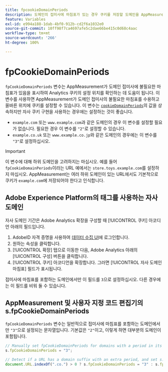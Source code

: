 ```yaml
---
title: fpcookieDomainPeriods
description: 도메인의 접미사에 마침표가 있는 경우 쿠키를 저장할 도메인을 AppMeasurement가 이해하도록 도와줍니다.
feature: Variables
exl-id: e994a188-1dab-4bf0-912b-cd2f6a1032e0
source-git-commit: 10ff98f7ca4697afe5c2dae66be415c0d68c4aac
workflow-type: tm+mt
source-wordcount: '266'
ht-degree: 100%

---
```


# fpCookieDomainPeriods

`fpCookieDomainPeriods` 변수는 AppMeasurement가 도메인 접미사에 불필요한 마침표가 있음을 표시하여 Analytics 쿠키의 설정 위치를 확인하는 데 도움이 됩니다. 이 변수를 사용하면 AppMeasurement가 도메인 접미사의 불필요한 마침표를 수용하고 올바른 위치에 쿠키를 설정할 수 있습니다. 이 변수는 [`cookieDomainPeriods`](cookiedomainperiods.md)의 값을 상속하지만 자사 쿠키 구현을 사용하는 경우에는 설정하는 것이 좋습니다.

* `example.com` 또는 `www.example.com`과 같은 도메인의 경우 이 변수를 설정할 필요가 없습니다. 필요한 경우 이 변수를 `"2"`로 설정할 수 있습니다.
* `example.co.uk` 또는 `www.example.co.jp`와 같은 도메인의 경우에는 이 변수를 `"3"`로 설정하십시오.

>[!IMPORTANT]
>
>이 변수에 대해 하위 도메인을 고려하지는 마십시오. 예를 들어 `fpCookieDomainPeriods`이라는 URL 예에서는 `store.toys.example.com`를 설정하지 마십시오. AppMeasurement는 여러 하위 도메인이 있는 URL에서도 기본적으로 쿠키가 `example.com`에 저장되어야 한다고 인식합니다.

## Adobe Experience Platform의 태그를 사용하는 자사 도메인

자사 도메인 기간은 Adobe Analytics 확장을 구성할 때 [!UICONTROL 쿠키] 아코디언 아래의 필드입니다.

1. AdobeID 자격 증명을 사용하여 [데이터 수집 UI](https://experience.adobe.com/data-collection)에 로그인합니다.
2. 원하는 속성을 클릭합니다.
3. [!UICONTROL 확장] 탭으로 이동한 다음, Adobe Analytics 아래의 [!UICONTROL 구성] 버튼을 클릭합니다.
4. [!UICONTROL 쿠키] 아코디언을 확장합니다. 그러면 [!UICONTROL 자사 도메인 마침표] 필드가 표시됩니다.

접미사에 마침표를 포함하는 도메인에서만 이 필드를 `3`으로 설정하십시오. 다른 경우에는 이 필드를 비워 둘 수 있습니다.

## AppMeasurement 및 사용자 지정 코드 편집기의 s.fpCookieDomainPeriods

`fpCookieDomainPeriods` 변수는 일반적으로 접미사에 마침표를 포함하는 도메인에서만 `"3"`으로 설정되는 문자열입니다. 기본값은 `"2"`이고, 이렇게 하면 대부분의 도메인이 포함됩니다.

```js
// Manually set fpCookieDomainPeriods for domains with a period in its suffix, such as www.example.co.uk
s.fpCookieDomainPeriods = "3";

// Detect if a URL has a domain suffix with an extra period, and set s.fpCookieDomainPeriods automatically
document.URL.indexOf(".co.") > 0 ? s.fpCookieDomainPeriods = "3" : s.fpCookieDomainPeriods = "2";
```
